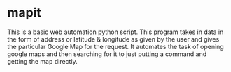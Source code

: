 # mapit
This is a basic web automation python script.
This program takes in data in the form of address or latitude & longitude as given by the user and gives the particular Google Map for the request. 
It automates the task of opening google maps and then searching for it to just putting a command and getting the map directly.
